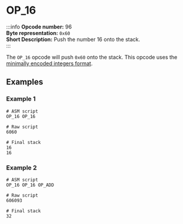 # OP_16
:::info
**Opcode number:** 96  
**Byte representation:**  `0x60`  
**Short Description:** Push the number 16 onto the stack.  
:::

The `OP_16` opcode will push `0x60` onto the stack. This opcode uses the [minimally encoded integers format](../overview/numbers.md#minimally-encoded-integers).

## Examples
### Example 1
```shell
# ASM script
OP_16 OP_16

# Raw script
6060

# Final stack
16
16
```

### Example 2
```shell
# ASM script
OP_16 OP_16 OP_ADD

# Raw script
606093

# Final stack
32
```
